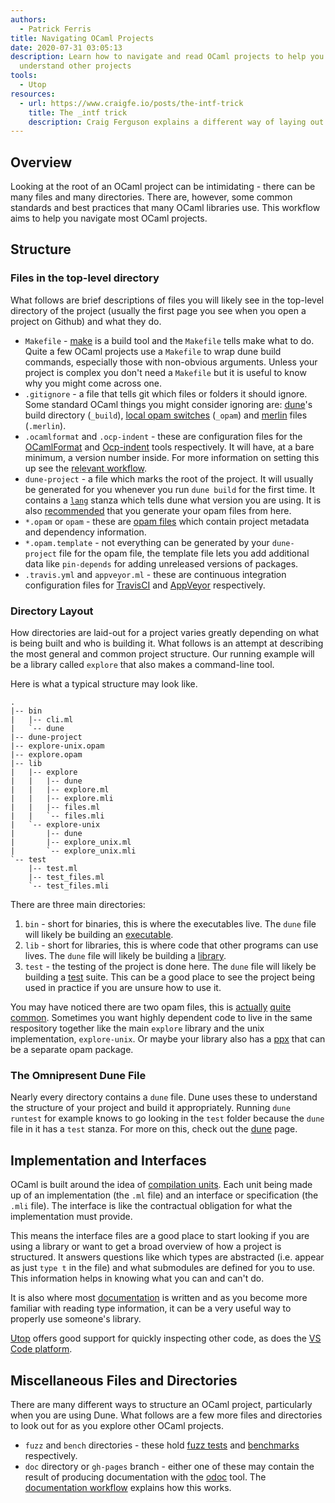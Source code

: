 ```yaml
---
authors:
  - Patrick Ferris
title: Navigating OCaml Projects
date: 2020-07-31 03:05:13
description: Learn how to navigate and read OCaml projects to help you use and
  understand other projects
tools:
  - Utop
resources:
  - url: https://www.craigfe.io/posts/the-intf-trick
    title: The _intf trick
    description: Craig Ferguson explains a different way of laying out OCaml compilation units to reduce duplication of type information and the tradeoffs associated with it. This is a technique commonly used by Jane Street in their OSS.
---
```

## Overview 

Looking at the root of an OCaml project can be intimidating - there can be many files and many directories. There are, however, some common standards and best practices that many OCaml libraries use. This workflow aims to help you navigate most OCaml projects.

## Structure 

### Files in the top-level directory

What follows are brief descriptions of files you will likely see in the top-level directory of the project (usually the first page you see when you open a project on Github) and what they do. 

- `Makefile` - [make](https://www.gnu.org/software/make/manual/make.html#Introduction) is a build tool and the `Makefile` tells make what to do. Quite a few OCaml projects use a `Makefile` to wrap dune build commands, especially those with non-obvious arguments. Unless your project is complex you don't need a `Makefile` but it is useful to know why you might come across one.  
- `.gitignore` - a file that tells git which files or folders it should ignore. Some standard OCaml things you might consider ignoring are: [dune](/platform/dune)'s build directory (`_build`), [local opam switches](/pages/opam-client) (`_opam`) and [merlin](/platform/merlin) files (`.merlin`).  
- `.ocamlformat` and `.ocp-indent` - these are configuration files for the [OCamlFormat](https://github.com/ocaml-ppx/ocamlformat) and [Ocp-indent](https://github.com/OCamlPro/ocp-indent) tools respectively. It will have, at a bare minimum, a version number inside. For more information on setting this up see the [relevant workflow](/workflows/keeping-your-code-clean). 
- `dune-project` - a file which marks the root of the project. It will usually be generated for you whenever you run `dune build` for the first time. It contains a [`lang`](https://dune.readthedocs.io/en/stable/dune-files.html#dune-project) stanza which tells dune what version you are using. It is also [recommended](/workflows/initialising-a-new-library) that you generate your opam files from here.  
- `*.opam` or `opam` - these are [opam files](/pages/opam-files) which contain project metadata and dependency information.
- `*.opam.template` - not everything can be generated by your `dune-project` file for the opam file, the template file lets you add additional data like `pin-depends` for adding unreleased versions of packages. 
- `.travis.yml` and `appveyor.ml` - these are continuous integration configuration files for [TravisCI](https://travis-ci.org/) and [AppVeyor](https://www.appveyor.com/) respectively.

### Directory Layout 

How directories are laid-out for a project varies greatly depending on what is being built and who is building it. What follows is an attempt at describing the most general and common project structure. Our running example will be a library called `explore` that also makes a command-line tool. 

Here is what a typical structure may look like. 

```
.
|-- bin
|   |-- cli.ml
|   `-- dune
|-- dune-project
|-- explore-unix.opam
|-- explore.opam
|-- lib
|   |-- explore
|   |   |-- dune
|   |   |-- explore.ml
|   |   |-- explore.mli
|   |   |-- files.ml
|   |   `-- files.mli
|   `-- explore-unix
|       |-- dune
|       |-- explore_unix.ml
|       `-- explore_unix.mli
`-- test
    |-- test.ml
    |-- test_files.ml
    `-- test_files.mli
```

There are three main directories: 

1. `bin` - short for binaries, this is where the executables live. The `dune` file will likely be building an [executable](https://dune.readthedocs.io/en/stable/dune-files.html#executable).
2. `lib` - short for libraries, this is where code that other programs can use lives. The `dune` file will likely be building a [library](https://dune.readthedocs.io/en/stable/dune-files.html#library).
3. `test` - the testing of the project is done here. The `dune` file will likely be building a [test](https://dune.readthedocs.io/en/stable/dune-files.html#test) suite. This can be a good place to see the project being used in practice if you are unsure how to use it. 

You may have noticed there are two opam files, this is [actually](https://github.com/mirage/irmin) [quite](https://github.com/ocsigen/lwt) [common](https://github.com/ocsigen/tyxml). Sometimes you want highly dependent code to live in the same respository together like the main `explore` library and the unix implementation, `explore-unix`. Or maybe your library also has a [ppx](/workflows/meta-programming-in-ocaml) that can be a separate opam package.

### The Omnipresent Dune File 

Nearly every directory contains a `dune` file. Dune uses these to understand the structure of your project and build it appropriately. Running `dune runtest` for example knows to go looking in the `test` folder because the `dune` file in it has a `test` stanza. For more on this, check out the [dune](/platform/dune) page. 

## Implementation and Interfaces

OCaml is built around the idea of [compilation units](https://caml.inria.fr/pub/docs/manual-ocaml/moduleexamples.html#s:separate-compilation). Each unit being made up of an implementation (the `.ml` file) and an interface or specification (the `.mli` file). The interface is like the contractual obligation for what the implementation must provide. 

This means the interface files are a good place to start looking if you are using a library or want to get a broad overview of how a project is structured. It answers questions like which types are abstracted (i.e. appear as just `type t` in the file) and what submodules are defined for you to use. This information helps in knowing what you can and can't do. 

It is also where most [documentation](/workflows/documenting-your-project) is written and as you become more familiar with reading type information, it can be a very useful way to properly use someone's library. 

[Utop](/platform/utop) offers good support for quickly inspecting other code, as does the [VS Code platform](/platform/visual-studio-code). 

## Miscellaneous Files and Directories 

There are many different ways to structure an OCaml project, particularly when you are using Dune. What follows are a few more files and directories to look out for as you explore other OCaml projects. 

- `fuzz` and `bench` directories - these hold [fuzz tests](/workflows/fuzz-testing-your-project) and [benchmarks](profiling-your-project) respectively. 
- `doc` directory or `gh-pages` branch - either one of these may contain the result of producing documentation with the [odoc](/libraries/odoc) tool. The [documentation workflow](/workflows/documenting-your-project) explains how this works. 

